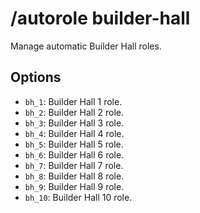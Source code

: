 # /autorole builder-hall

Manage automatic Builder Hall roles.

## Options

- `bh_1`: Builder Hall 1 role.
- `bh_2`: Builder Hall 2 role.
- `bh_3`: Builder Hall 3 role.
- `bh_4`: Builder Hall 4 role.
- `bh_5`: Builder Hall 5 role.
- `bh_6`: Builder Hall 6 role.
- `bh_7`: Builder Hall 7 role.
- `bh_8`: Builder Hall 8 role.
- `bh_9`: Builder Hall 9 role.
- `bh_10`: Builder Hall 10 role.

